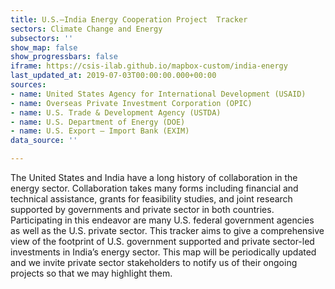 ```yaml
---
title: U.S.–India Energy Cooperation Project  Tracker
sectors: Climate Change and Energy
subsectors: ''
show_map: false
show_progressbars: false
iframe: https://csis-ilab.github.io/mapbox-custom/india-energy
last_updated_at: 2019-07-03T00:00:00.000+00:00
sources:
- name: United States Agency for International Development (USAID)
- name: Overseas Private Investment Corporation (OPIC)
- name: U.S. Trade & Development Agency (USTDA)
- name: U.S. Department of Energy (DOE)
- name: U.S. Export – Import Bank (EXIM)
data_source: ''

---
```

The United States and India have a long history of collaboration in the energy sector.  Collaboration takes many forms including financial and technical assistance, grants for feasibility studies, and joint research supported by governments and private sector in both countries.  Participating in this endeavor are many U.S. federal government agencies as well as the U.S. private sector.  This tracker aims to give a comprehensive view of the footprint of U.S. government supported and private sector-led investments in India’s energy sector.  This map will be periodically updated and we invite private sector stakeholders to notify us of their ongoing projects so that we may highlight them.

